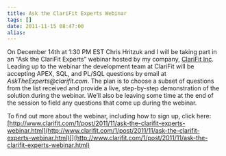 ```yaml
---
title: Ask the ClariFit Experts Webinar
tags: []
date: 2011-11-15 08:47:00
alias:
---
```


On December 14th at 1:30 PM EST Chris Hritzuk and I will be taking part in an “Ask the ClariFit Experts” webinar hosted by my company, [ClariFit Inc](http://www.clarifit.com/). Leading up to the webinar the development team at ClariFit will be accepting APEX, SQL, and PL/SQL questions by email at _AskTheExperts@clarifit.com_. The plan is to choose a subset of questions from the list received and provide a live, step-by-step demonstration of the solution during the webinar. We’ll also be leaving some time at the end of the session to field any questions that come up during the webinar.

To find out more about the webinar, including how to sign up, click here: [http://www.clarifit.com/1/post/2011/11/ask-the-clarifit-experts-webinar.html](http://www.clarifit.com/1/post/2011/11/ask-the-clarifit-experts-webinar.html)[](http://www.clarifit.com/1/post/2011/11/ask-the-clarifit-experts-webinar.html)